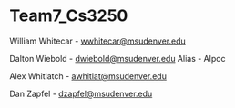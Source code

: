 ﻿# Team7_Cs3250
William Whitecar - wwhitecar@msudenver.edu

Dalton Wiebold - dwiebold@msudenver.edu 
	Alias - Alpoc

Alex Whitlatch - awhitlat@msudenver.edu

Dan Zapfel - dzapfel@msudenver.edu

